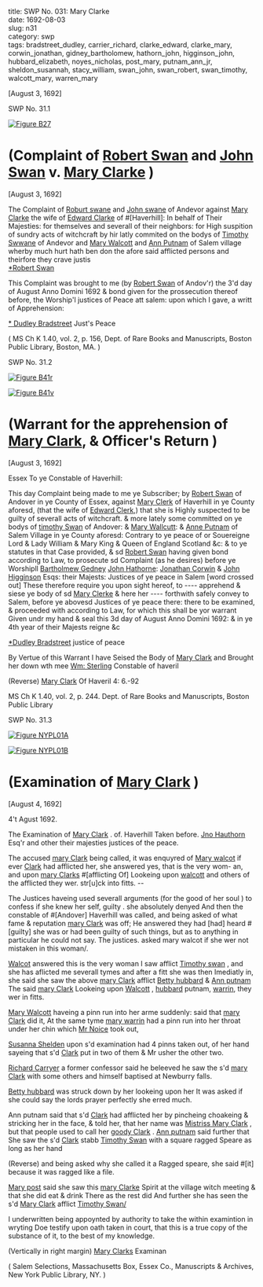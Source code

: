 title: SWP No. 031: Mary Clarke  
date: 1692-08-03  
slug: n31  
category: swp  
tags: bradstreet_dudley, carrier_richard, clarke_edward, clarke_mary, corwin_jonathan, gidney_bartholomew, hathorn_john, higginson_john, hubbard_elizabeth, noyes_nicholas, post_mary, putnam_ann_jr, sheldon_susannah, stacy_william, swan_john, swan_robert, swan_timothy, walcott_mary, warren_mary




[August 3, 1692]

<div markdown class="doc" id="n31.1">

<div class="doc_id">SWP No. 31.1</div>


<span markdown class="figure">[![Figure B27](archives/BPL/gifs/B27.gif)](archives/BPL/LARGE/B27.jpg)</span>

# (Complaint of [Robert Swan](/tag/swan_robert.html) and [John Swan](/tag/swan_john.html) v. [Mary Clarke](/tag/clarke_mary.html) )

[August 3, 1692]

The Complaint of [Roburt swane](/tag/swan_robert.html) and [John swane](/tag/swan_john.html) of Andevor against  [Mary Clarke](/tag/clarke_mary.html) the wife of [Edward Clarke](/tag/clarke_edward.html) of #[Haverhill]: In behalf of  Their Majesties: for themselves and severall of their neighbors: for High suspition of sundry acts of witchcraft by hir latly commited on  the bodys of [Timothy Swwane](/tag/swan_timothy.html) of Andevor and [Mary Walcott](/tag/walcott_mary.html) and [Ann Putnam](/tag/putnam_ann_jr.html) of Salem village wherby much hurt hath ben don the  afore said afflicted persons and theirfore they crave justis  
                                                [*Robert Swan](/tag/swan_robert.html) 

This Complaint was brought to me (by [Robert Swan](/tag/swan_robert.html) of Andov'r)  the 3'd day of August Anno Domini 1692 & bond given for the  prossecution thereof before, the Worship'l justices of Peace att salem: upon which I gave, a writt of Apprehension:

[* Dudley Bradstreet](/tag/bradstreet_dudley.html) Just's Peace 

( MS Ch K 1.40, vol. 2, p. 156, Dept. of Rare Books and Manuscripts, Boston Public Library, Boston, MA. )

</div>



<div markdown class="doc" id="n31.2">

<div class="doc_id">SWP No. 31.2</div>


<span markdown class="figure">[![Figure B41r](archives/BPL/gifs/B41A.gif)](archives/BPL/LARGE/B41A.jpg)</span>

<span markdown class="figure">[![Figure B41v](archives/BPL/gifs/B41B.gif)](archives/BPL/LARGE/B41B.jpg)</span>

# (Warrant for the apprehension of [Mary Clark](/tag/clarke_mary.html), & Officer's Return )

[August 3, 1692]

Essex To ye Constable of Haverhill:

This day Complaint being made to me ye Subscriber; by [Robert Swan](/tag/swan_robert.html) of Andover in ye County of Essex, against [Mary Clerk](/tag/clarke_mary.html) of Haverhill in ye County aforesd, (that the wife of [Edward Clerk](/tag/clarke_edward.html),) that she is Highly suspected to be guilty of severall acts of witchcraft. & more lately some committed on ye bodys of [timothy Swan](/tag/swan_timothy.html) of Andover: & [Mary Wallcutt](/tag/walcott_mary.html): & [Anne Putnam](/tag/putnam_ann_jr.html) of Salem Village in ye County aforesd: Contrary to ye peace of or Souereigne Lord & Lady William & Mary King & Queen of England Scotland &c: & to ye statutes in that Case provided, & sd [Robert Swan](/tag/swan_robert.html) having given bond according to Law, to prosecute sd Complaint (as he desires) before ye Worshipll [Bartholmew Gedney](/tag/gidney_bartholomew.html) [John Hathorne](/tag/hathorn_john.html): [Jonathan Corwin](/tag/corwin_jonathan.html) & [John Higginson](/tag/higginson_john.html) Esqs: their Majests: Justices of ye peace in Salem [word crossed out] These therefore require you upon sight hereof, to ---- apprehend & siese ye body of sd [Mary Clerke](/tag/clarke_mary.html) & here her ---- forthwith safely convey to Salem, before ye abovesd Justices of ye peace there: there to be examined, & proceeded with according to Law, for which this shall be yor warrant Given undr my hand & seal this 3d day of August Anno Domini 1692: & in ye 4th year of their Majests reigne &c

   [*Dudley Bradstreet](/tag/bradstreet_dudley.html) justice of peace

By Vertue of this Warrant I have Seised the Body of [Mary Clark](/tag/clarke_mary.html) and Brought her down wth mee [Wm: Sterling](/tag/stacy_william.html) Constable of haveril

(Reverse) [Mary Clark](/tag/clarke_mary.html) Of Haveril 4: 6.-92

MS Ch K 1.40, vol. 2, p. 244. Dept. of Rare Books and Manuscripts, Boston Public Library


</div>



<div markdown class="doc" id="n31.3">

<div class="doc_id">SWP No. 31.3</div>


<span markdown class="figure">[![Figure NYPL01A](archives/NYPL/SMALL/NYPL01A.jpg)](archives/NYPL/LARGE/NYPL01A.jpg)</span>

<span markdown class="figure">[![Figure NYPL01B](archives/NYPL/SMALL/NYPL01B.jpg)](archives/NYPL/LARGE/NYPL01B.jpg)</span>

# (Examination of [Mary Clark](/tag/clarke_mary.html) )

[August 4, 1692]

4't Agust 1692. 

The Examination of [Mary Clark](/tag/clarke_mary.html) . of. Haverhill Taken before. [Jno Hauthorn](/tag/hathorn_john.html) Esq'r and other their majesties justices of the peace. 

The  accused [mary Clark](/tag/clarke_mary.html) being called, it was enquyred of [Mary walcot](/tag/walcott_mary.html) if  ever [Clark](/tag/clarke_mary.html) had afflicted her, she answered yes, that is the very wom-  an, and upon [mary Clarks](/tag/clarke_mary.html) #[afflicting Of] Lookeing upon [walcott](/tag/walcott_mary.html)  and others of the afflicted they wer. str[u]ck into fitts. -- 

The Justices haveing used severall arguments (for the good of her soul ) to confess if she knew her self, guilty . she absolutely denyed And then  the constable of #[Andover] Haverhill was called, and being asked  of what fame & reputation [mary Clark](/tag/clarke_mary.html) was off; He answered they  had [had] heard #[guilty] she was or had been guilty of such things,  but as to anything in particular he could not say. The justices. asked  mary walcot if she wer not mistaken in this woman/.

[Walcot](/tag/walcott_mary.html) answered this is the very woman I saw afflict [Timothy swan](/tag/swan_timothy.html) ,  and she has aflicted me severall tymes and after a fitt she was then  Imediatly in, she said she saw the above [mary Clark](/tag/clarke_mary.html) afflict [Betty hubbard](/tag/hubbard_elizabeth.html) & [Ann putnam](/tag/putnam_ann_jr.html) The said [mary Clark](/tag/clarke_mary.html) Lookeing upon [Walcott](/tag/walcott_mary.html) , [hubbard](/tag/hubbard_elizabeth.html) putnam, [warrin](/tag/warren_mary.html), they wer in fitts.

[Mary Walcott](/tag/walcott_mary.html) haveing a pinn run into her arme suddenly: said that  [mary Clark](/tag/clarke_mary.html) did it, At the same tyme [mary warrin](/tag/warren_mary.html) had a pinn run  into her throat under her chin which [Mr Noice](/tag/noyes_nicholas.html) took out, 

[Susanna Shelden](/tag/sheldon_susannah.html) upon s'd examination had 4 pinns taken out, of her hand  sayeing that s'd [Clark](/tag/clarke_mary.html) put in two of them & Mr usher the other two.

[Richard Carryer](/tag/carrier_richard.html) a former confessor said he beleeved he saw the  s'd [mary Clark](/tag/clarke_mary.html) with some others and himself baptised at Newburry falls. 

[Betty hubbard](/tag/hubbard_elizabeth.html) was struck down by her lookeing upon her It  was asked if she could say the lords prayer perfectly she erred much.  

Ann putnam said that s'd [Clark](/tag/clarke_mary.html) had afflicted her by pincheing choakeing & stricking her in the face, & told her, that her name was  [Mistriss Mary Clark](/tag/clarke_mary.html) , but that people used to call her [goody Clark](/tag/clarke_mary.html) .  [Ann putnam](/tag/putnam_ann_jr.html) said further that She saw the s'd [Clark](/tag/clarke_mary.html) stabb [Timothy Swan](/tag/swan_timothy.html) with a square ragged Speare as long as her hand

(Reverse) and being asked why she called it a Ragged speare, she said #[it] because it was ragged like a file.

[Mary post](/tag/post_mary.html) said she saw this [mary Clarke](/tag/clarke_mary.html) Spirit at the village witch  meeting & that she did eat & drink There as the rest did And further she has seen the s'd [Mary Clark](/tag/clarke_mary.html) afflict [Timothy Swan/](/tag/swan_timothy.html) 

I underwritten being appoynted by authority to take the within examintion in wryting Doe testify upon oath taken in court, that this is a  true copy of the substance of it, to the best of my knowledge.

(Vertically in right margin)  [Mary Clarks](/tag/clarke_mary.html) Examinan

( Salem Selections, Massachusetts Box, Essex Co., Manuscripts & Archives, New York Public Library, NY. )


</div>
